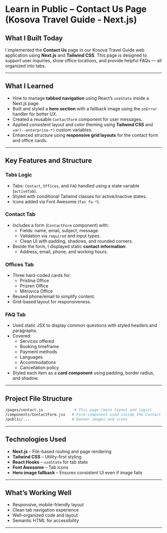 #  Learn in Public – Contact Us Page (Kosova Travel Guide - Next.js)

##  What I Built Today

I implemented the **Contact Us** page in our Kosova Travel Guide web application using **Next.js** and **Tailwind CSS**. This page is designed to support user inquiries, show office locations, and provide helpful FAQs — all organized into tabs.

---

##  What I Learned

- How to manage **tabbed navigation** using React’s `useState` inside a Next.js page.
- Built and styled a **hero section** with a fallback image using the `onError` handler for better UX.
- Created a reusable `ContactForm` component for user messages.
- Applied consistent layout and color theming using **Tailwind CSS** and `var(--enterprise-*)` custom variables.
- Enhanced structure using **responsive grid layouts** for the contact form and office cards.

---

##  Key Features and Structure

###  Tabs Logic

- Tabs: `Contact`, `Offices`, and `FAQ` handled using a state variable (`activeTab`).
- Styled with conditional Tailwind classes for active/inactive states.
- Icons added via Font Awesome (`fas fa-*`).

###  Contact Tab

- Includes a form (`ContactForm` component) with:
  - Fields: name, email, subject, message.
  - Validation via `required` and input types.
  - Clean UI with padding, shadows, and rounded corners.
- Beside the form, I displayed static **contact information**:
  - Address, email, phone, and working hours.

###  Offices Tab

- Three hard-coded cards for:
  - Pristina Office
  - Prizren Office
  - Mitrovica Office
- Reused phone/email to simplify content.
- Grid-based layout for responsiveness.

###  FAQ Tab

- Used static JSX to display common questions with styled headers and paragraphs.
- Covered:
  - Services offered
  - Booking timeframe
  - Payment methods
  - Languages
  - Accommodations
  - Cancellation policy
- Styled each item as a **card component** using padding, border radius, and shadow.

---

##  Project File Structure

```bash
/pages/contact.js              # This page (main layout and logic)
/components/ContactForm.jsx   # Form component used inside the Contact tab
/public/...                   # Banner images and icons
```

---

##  Technologies Used

- **Next.js** – File-based routing and page rendering
- **Tailwind CSS** – Utility-first styling
- **React Hooks** – `useState` for tab state
- **Font Awesome** – Tab icons
- **Hero image fallback** – Ensures consistent UI even if image fails

---

##  What’s Working Well

- Responsive, mobile-friendly layout
- Clean tab navigation experience
- Well-organized code and layout
- Semantic HTML for accessibility

---



